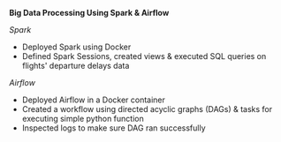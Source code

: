 **Big Data Processing Using Spark & Airflow**

*Spark*             
- Deployed Spark using Docker                    
- Defined Spark Sessions, created views & executed SQL queries on flights' departure delays data                     

*Airflow*                        
- Deployed Airflow in a Docker container                          
- Created a workflow using directed acyclic graphs (DAGs) & tasks for executing simple python function                      
- Inspected logs to make sure DAG ran successfully                                
